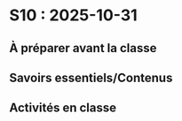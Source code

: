 # S10 : <!-- varexp:begin S10 -->2025-10-31<!-- varexp:end -->

## À préparer avant la classe

## Savoirs essentiels/Contenus

## Activités en classe


